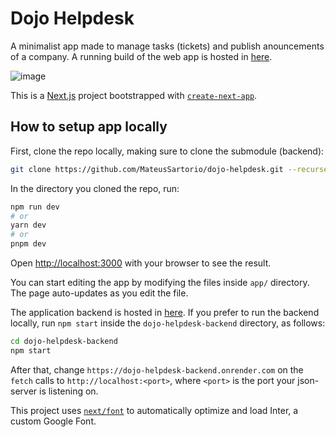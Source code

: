 # Dojo Helpdesk

A minimalist app made to manage tasks (tickets) and publish anouncements of a company. A running build of the web app is hosted in [here](https://dojo-helpdesk.netlify.app).

![image](https://github.com/MateusSartorio/dojo-helpdesk/assets/69646100/2599d0dd-c682-4b8e-8641-1739c9987aba)

This is a [Next.js](https://nextjs.org/) project bootstrapped with [`create-next-app`](https://github.com/vercel/next.js/tree/canary/packages/create-next-app).

## How to setup app locally

First, clone the repo locally, making sure to clone the submodule (backend):

```bash
git clone https://github.com/MateusSartorio/dojo-helpdesk.git --recurse-submodules
```

In the directory you cloned the repo, run:

```bash
npm run dev
# or
yarn dev
# or
pnpm dev
```

Open [http://localhost:3000](http://localhost:3000) with your browser to see the result.

You can start editing the app by modifying the files inside `app/` directory. The page auto-updates as you edit the file.

The application backend is hosted in [here](https://dojo-helpdesk-backend.onrender.com). If you prefer to run the backend locally, run ```npm start``` inside the ```dojo-helpdesk-backend``` directory, as follows:

```bash
cd dojo-helpdesk-backend
npm start
```

After that, change ```https://dojo-helpdesk-backend.onrender.com``` on the ```fetch``` calls to ```http://localhost:<port>```, where ```<port>``` is the port your json-server is listening on.

This project uses [`next/font`](https://nextjs.org/docs/basic-features/font-optimization) to automatically optimize and load Inter, a custom Google Font.
